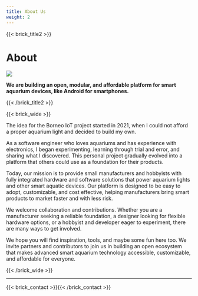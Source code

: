 ```yaml
---
title: About Us
weight: 2
---
```


{{< brick_title2 >}}

# About


![](/uploads/photos/home/hero.jpg)

**We are building an open, modular, and affordable platform for smart aquarium devices, like Android for smartphones.**

{{< /brick_title2 >}}


{{< brick_wide >}}

The idea for the Borneo IoT project started in 2021, when I could not afford a proper aquarium light and decided to build my own.

As a software engineer who loves aquariums and has experience with electronics, I began experimenting, learning through trial and error, and sharing what I discovered. This personal project gradually evolved into a platform that others could use as a foundation for their products.

Today, our mission is to provide small manufacturers and hobbyists with fully integrated hardware and software solutions that power aquarium lights and other smart aquatic devices. Our platform is designed to be easy to adopt, customizable, and cost effective, helping manufacturers bring smart products to market faster and with less risk.

We welcome collaboration and contributions. Whether you are a manufacturer seeking a reliable foundation, a designer looking for flexible hardware options, or a hobbyist and developer eager to experiment, there are many ways to get involved.

We hope you will find inspiration, tools, and maybe some fun here too. We invite partners and contributors to join us in building an open ecosystem that makes advanced smart aquarium technology accessible, customizable, and affordable for everyone.




{{< /brick_wide >}}

---

{{< brick_contact >}}{{< /brick_contact >}}
